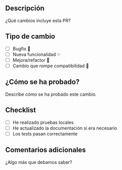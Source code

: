 ## Descripción

¿Qué cambios incluye esta PR?

## Tipo de cambio

- [ ] Bugfix 🐛
- [ ] Nueva funcionalidad ✨
- [ ] Mejora/refactor 🔧
- [ ] Cambio que rompe compatibilidad 🚨

## ¿Cómo se ha probado?

Describe cómo se ha probado este cambio.

## Checklist

- [ ] He realizado pruebas locales
- [ ] He actualizado la documentación si era necesario
- [ ] Los tests pasan correctamente

## Comentarios adicionales

¿Algo más que debamos saber?
